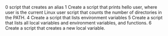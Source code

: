 0 script that creates an alias
1 Create a script that prints hello user, where user is the current Linux user
script that counts the number of directories in the PATH.
4 Create a script that lists environment variables
5 Create a script that lists all local variables and environment variables, and functions.
6 Create a script that creates a new local variable.
